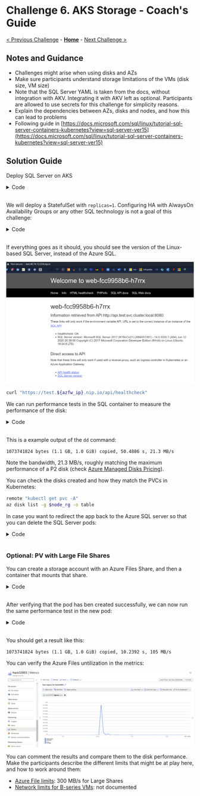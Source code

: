 # Challenge 6. AKS Storage - Coach's Guide

[< Previous Challenge](./05-aks_security.md) - **[Home](./README.md)** - [Next Challenge >](./07-aks_mesh.md)

## Notes and Guidance

* Challenges might arise when using disks and AZs
* Make sure participants understand storage limitations of the VMs (disk size, VM size)
* Note that the SQL Server YAML is taken from the docs, without integration with AKV. Integrating it with AKV left as optional. Participants are allowed to use secrets for this challenge for simplicity reasons.
* Explain the dependencies between AZs, disks and nodes, and how this can lead to problems
* Following guide in [https://docs.microsoft.com/sql/linux/tutorial-sql-server-containers-kubernetes?view=sql-server-ver15](https://docs.microsoft.com/sql/linux/tutorial-sql-server-containers-kubernetes?view=sql-server-ver15)

## Solution Guide

Deploy SQL Server on AKS

<details><summary>Code</summary>

```bash
# SQL pwd in secret. AKV integration not required for this challenge
sql_password='Microsoft123!Microsoft123!'
remote "kubectl create namespace sql"
remote "kubectl -n sql create secret generic mssql --from-literal=SA_PASSWORD=\"$sql_password\""
```

```bash
# disk-backed Storage class and PVC
remote "cat <<EOF | kubectl -n sql apply -f -
kind: StorageClass
apiVersion: storage.k8s.io/v1beta1
metadata:
     name: azure-disk-retain
provisioner: kubernetes.io/azure-disk
reclaimPolicy: Retain
parameters:
  storageaccounttype: Standard_LRS
  kind: Managed
remote "kubectl get sc"
```
</details>
<br>

We will deploy a StatefulSet with `replicas=1`. Configuring HA with AlwaysOn Availability Groups or any other SQL technology is not a goal of this challenge:

<details><summary>Code</summary>

```bash
# SQL Server as StatefulSet
remote "cat <<EOF | kubectl -n sql apply -f -
apiVersion: apps/v1
kind: StatefulSet
metadata:
  name: mssql-statefulset
spec:
  selector:
    matchLabels:
      app: mssql
  serviceName: \"sqlservice\"
  replicas: 1
  template:
    metadata:
      labels:
        app: mssql
    spec:
      terminationGracePeriodSeconds: 10
      containers:
        - name: sqlinux
          image: mcr.microsoft.com/mssql/server:2017-latest
          env:
          - name: MSSQL_PID
            value: \"Developer\"
          - name: SA_PASSWORD
            valueFrom:
              secretKeyRef:
                name: mssql
                key: SA_PASSWORD 
          - name: ACCEPT_EULA
            value: \"Y\"
          ports:
            - containerPort: 1433
          volumeMounts:
          - name: mssqldb
            mountPath: /var/opt/mssql
  volumeClaimTemplates:
  - metadata:
      name: mssqldb
    spec:
      accessModes: [ \"ReadWriteOnce\" ]
      storageClassName: \"azure-disk-retain\"
      resources:
        requests:
          storage: 8Gi
---
apiVersion: v1
kind: Service
metadata:
  name: mssql
spec:
  selector:
    app: mssql
  ports:
    - protocol: TCP
      port: 1433
      targetPort: 1433
  type: ClusterIP
EOF"
```

```bash
# Redirect SQL API to the SQL Server service in AKS
akv_name=$rg
akv_secret_name=sqlpassword
az keyvault secret set --vault-name $akv_name -n $akv_secret_name --value $sql_password # In case the password is different
namespace=test
remote "cat <<EOF | kubectl apply -f -
apiVersion: v1
kind: ConfigMap
metadata:
  name: sqlconfig
  namespace: $namespace
data:
  sql_fqdn: \"mssql.sql.svc.cluster.local\"
  sql_user: \"SA\"
EOF"
remote "kubectl rollout restart deploy/api -n $namespace"
remote "kubectl -n $namespace get pod"
```
</details>
<br>

If everything goes as it should, you should see the version of the Linux-based SQL Server, instead of the Azure SQL.

![](images/aks_sqlpod.png)

```bash
curl "https://test.${azfw_ip}.nip.io/api/healthcheck"
```

We can run performance tests in the SQL container to measure the performance of the disk:

<details><summary>Code</summary>

```bash
# Performance test example
pod_name=mssql-statefulset-0
remote "kubectl -n sql exec -it $pod_name -- ls /var/opt/mssql"
remote "kubectl -n sql exec -it $pod_name -- dd if=/dev/zero of=/var/opt/mssql/testfile bs=1G count=1 oflag=direct"
#remote "kubectl -n sql exec -it $pod_name -- ls /var/opt/mssql"
remote "kubectl -n sql exec -it $pod_name -- rm /var/opt/mssql/testfile"
```
</details>
<br>

This is a example output of the `dd` command:

```
1073741824 bytes (1.1 GB, 1.0 GiB) copied, 50.4886 s, 21.3 MB/s 
```

Note the bandwidth, 21.3 MB/s, roughly matching the maximum performance of a P2 disk (check [Azure Managed Disks Pricing](https://azure.microsoft.com/pricing/details/managed-disks/)).

You can check the disks created and how they match the PVCs in Kubernetes:

```bash
remote "kubectl get pvc -A"
az disk list -g $node_rg -o table
```

In case you want to redirect the app back to the Azure SQL server so that you can delete the SQL Server pods:

<details><summary>Code</summary>

```bash
# Redirect SQL API to the SQL Server service in AKS
akv_name=$rg
akv_secret_name=sqlpassword
sql_password=Microsoft123!
sql_username=azure
sql_server_name=$(az sql server list -g $rg --query '[0].name' -o tsv)
sql_server_fqdn=$(az sql server show -n $sql_server_name -g $rg -o tsv --query fullyQualifiedDomainName)
az keyvault secret set --vault-name $akv_name -n $akv_secret_name --value $sql_password # In case the password is different
namespace=test
remote "cat <<EOF | kubectl apply -f -
apiVersion: v1
kind: ConfigMap
metadata:
  name: sqlconfig
  namespace: $namespace
data:
  sql_fqdn: \"$sql_server_fqdn\"
  sql_user: \"$sql_username\"
EOF"
remote "kubectl rollout restart deploy/api -n $namespace"
remote "kubectl -n $namespace get pod"
```
</details>
<br>

### Optional: PV with Large File Shares

You can create a storage account with an Azure Files Share, and then a container that mounts that share.

<details><summary>Code</summary>

```bash
# Create Storage Account with Large File Shares
storage_account_name=$rg
share_name=${rg}share
# At this time the --enable-large-file-share does not work with the storage-preview extension
az extension remove -n storage-preview
az storage account create -n $storage_account_name -g $rg \
  --sku Standard_LRS --kind StorageV2 --enable-large-file-share
storage_account_key=$(az storage account keys list --account-name $storage_account_name -g $rg --query '[0].value' -o tsv)
az storage share create --account-name $storage_account_name \
  --account-key $storage_account_key --name $share_name
remote "kubectl -n sql create secret generic azure-storage \
  --from-literal=azurestorageaccountname=$storage_account_name \
  --from-literal=azurestorageaccountkey=$storage_account_key"
```

We can now create a SQL Server deployment mounting that share. We will not use Stateful Sets, becase SS dynamically create the required PVCs, but we want to use the existing share we have just created:

```bash
remote "cat <<EOF | kubectl -n sql apply -f -
apiVersion: apps/v1
kind: Deployment
metadata:
  name: mssqlnfs
spec:
  replicas: 1
  selector:
     matchLabels:
       app: mssqlnfs
  template:
    metadata:
      labels:
        app: mssqlnfs
    spec:
      terminationGracePeriodSeconds: 10
      containers:
      - name: mssql
        image: mcr.microsoft.com/mssql/server:2017-latest
        ports:
        - containerPort: 1433
        env:
        - name: MSSQL_PID
          value: \"Developer\"
        - name: ACCEPT_EULA
          value: \"Y\"
        - name: SA_PASSWORD
          valueFrom:
            secretKeyRef:
              name: mssql
              key: SA_PASSWORD 
        volumeMounts:
        - name: mssqldb
          mountPath: /var/opt/mssql
      volumes:
      - name: mssqldb
        azureFile:
          secretName: azure-storage
          shareName: $share_name
          readOnly: false
---
apiVersion: v1
kind: Service
metadata:
  name: mssqlnfs
spec:
  selector:
    app: mssqlnfs
  ports:
    - protocol: TCP
      port: 1433
      targetPort: 1433
  type: ClusterIP
EOF"
```
</details>
<br>

After verifying that the pod has ben created successfully, we can now run the same performance test in the new pod:

<details><summary>Code</summary>

```bash
# Verfiy pod is up
sql_pod_name=$(remote "kubectl -n sql get pods -l app=mssqlnfs -o custom-columns=:metadata.name" | awk NF)
remote "kubectl -n sql describe pod $sql_pod_name"
```

```bash
# Performance test
remote "kubectl -n sql exec -it $sql_pod_name -- ls /var/opt/mssql"
remote "kubectl -n sql exec -it $sql_pod_name -- dd if=/dev/zero of=/var/opt/mssql/testfile bs=1G count=1 oflag=direct"
remote "kubectl -n sql exec -it $sql_pod_name -- rm /var/opt/mssql/testfile"
```

</details>
<br>

You should get a result like this:

```
1073741824 bytes (1.1 GB, 1.0 GiB) copied, 10.2392 s, 105 MB/s
```

You can verify the Azure Files untilization in the metrics:

![](images/azfiles_ingress.png)

You can comment the results and compare them to the disk performance. Make the participants describe the different limits that might be at play here, and how to work around them:

* [Azure File limits](https://docs.microsoft.com/azure/storage/files/storage-files-scale-targets#file-share-and-file-scale-targets): 300 MB/s for Large Shares
* [Network limits for B-series VMs](https://docs.microsoft.com/azure/virtual-machines/sizes-b-series-burstable?toc=/azure/virtual-machines/linux/toc.json): not documented
